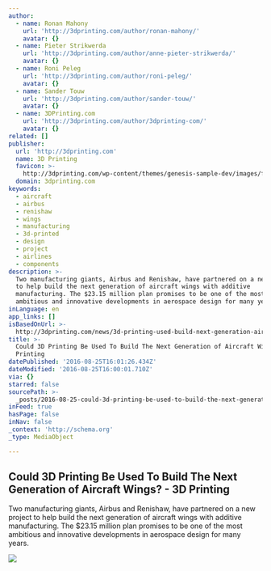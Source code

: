 ```yaml
---
author:
  - name: Ronan Mahony
    url: 'http://3dprinting.com/author/ronan-mahony/'
    avatar: {}
  - name: Pieter Strikwerda
    url: 'http://3dprinting.com/author/anne-pieter-strikwerda/'
    avatar: {}
  - name: Roni Peleg
    url: 'http://3dprinting.com/author/roni-peleg/'
    avatar: {}
  - name: Sander Touw
    url: 'http://3dprinting.com/author/sander-touw/'
    avatar: {}
  - name: 3DPrinting.com
    url: 'http://3dprinting.com/author/3dprinting-com/'
    avatar: {}
related: []
publisher:
  url: 'http://3dprinting.com'
  name: 3D Printing
  favicon: >-
    http://3dprinting.com/wp-content/themes/genesis-sample-dev/images/favicon.ico
  domain: 3dprinting.com
keywords:
  - aircraft
  - airbus
  - renishaw
  - wings
  - manufacturing
  - 3d-printed
  - design
  - project
  - airlines
  - components
description: >-
  Two manufacturing giants, Airbus and Renishaw, have partnered on a new project
  to help build the next generation of aircraft wings with additive
  manufacturing. The $23.15 million plan promises to be one of the most
  ambitious and innovative developments in aerospace design for many years.
inLanguage: en
app_links: []
isBasedOnUrl: >-
  http://3dprinting.com/news/3d-printing-used-build-next-generation-aircraft-wings/
title: >-
  Could 3D Printing Be Used To Build The Next Generation of Aircraft Wings? - 3D
  Printing
datePublished: '2016-08-25T16:01:26.434Z'
dateModified: '2016-08-25T16:00:01.710Z'
via: {}
starred: false
sourcePath: >-
  _posts/2016-08-25-could-3d-printing-be-used-to-build-the-next-generation-of-ai.md
inFeed: true
hasPage: false
inNav: false
_context: 'http://schema.org'
_type: MediaObject

---
```

<article style=""><h1>Could 3D Printing Be Used To Build The Next Generation of Aircraft Wings? - 3D Printing</h1><p>Two manufacturing giants, Airbus and Renishaw, have partnered on a new project to help build the next generation of aircraft wings with additive manufacturing. The $23.15 million plan promises to be one of the most ambitious and innovative developments in aerospace design for many years.</p><img src="http://3dprinting.com/wp-content/uploads/2016/08/airbus-concept.jpg" /></article>